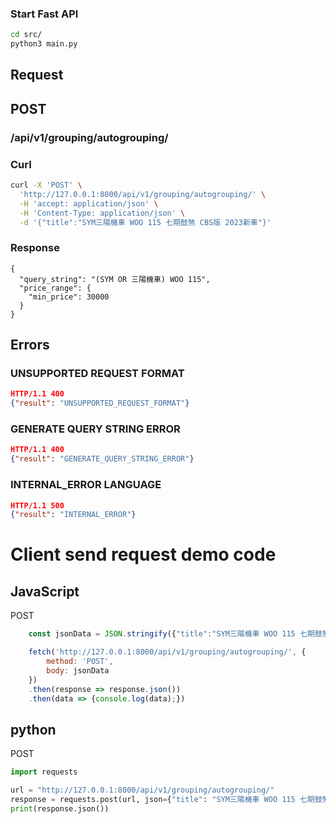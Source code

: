### Start Fast API
```bash
cd src/
python3 main.py
```

## Request
## POST
### /api/v1/grouping/autogrouping/

### Curl
``` bash 
curl -X 'POST' \
  'http://127.0.0.1:8000/api/v1/grouping/autogrouping/' \
  -H 'accept: application/json' \
  -H 'Content-Type: application/json' \
  -d '{"title":"SYM三陽機車 WOO 115 七期鼓煞 CBS版 2023新車"}'
```

### Response
```
{
  "query_string": "(SYM OR 三陽機車) WOO 115",
  "price_range": {
    "min_price": 30000
  }
} 
```

## Errors
### UNSUPPORTED REQUEST FORMAT
```json
HTTP/1.1 400
{"result": "UNSUPPORTED_REQUEST_FORMAT"}
```

### GENERATE QUERY STRING ERROR
```json
HTTP/1.1 400
{"result": "GENERATE_QUERY_STRING_ERROR"}
```

### INTERNAL_ERROR LANGUAGE
```json
HTTP/1.1 500
{"result": "INTERNAL_ERROR"}
```

# Client send request demo code
## JavaScript
POST
```javascript
    const jsonData = JSON.stringify({"title":"SYM三陽機車 WOO 115 七期鼓煞 CBS版 2023新車"});

    fetch('http://127.0.0.1:8000/api/v1/grouping/autogrouping/', {
        method: 'POST',
        body: jsonData
    })
    .then(response => response.json())
    .then(data => {console.log(data);})
```

## python
POST
```python
import requests

url = "http://127.0.0.1:8000/api/v1/grouping/autogrouping/"
response = requests.post(url, json={"title": "SYM三陽機車 WOO 115 七期鼓煞 CBS版 2023新車"})
print(response.json())
```